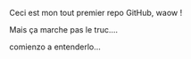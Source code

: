 
Ceci est mon tout premier repo GitHub, waow !

Mais ça marche pas le truc....

comienzo a entenderlo...